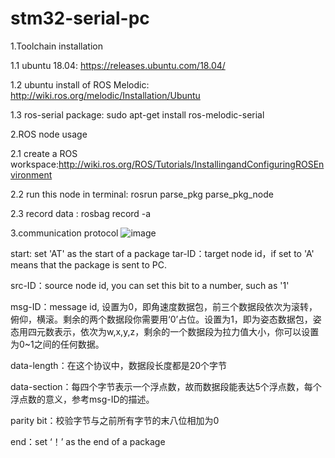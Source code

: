 # stm32-serial-pc
1.Toolchain installation

1.1 ubuntu 18.04:
https://releases.ubuntu.com/18.04/

1.2 ubuntu install of ROS Melodic:
http://wiki.ros.org/melodic/Installation/Ubuntu

1.3 ros-serial package:
sudo apt-get install ros-melodic-serial

2.ROS node usage

2.1 create a ROS workspace:http://wiki.ros.org/ROS/Tutorials/InstallingandConfiguringROSEnvironment

2.2 run this node in terminal: rosrun parse_pkg parse_pkg_node

2.3 record data : rosbag record -a

3.communication protocol
![image](https://user-images.githubusercontent.com/30153639/119227161-2f8c7500-bb3f-11eb-8058-e63c0601ac9a.png)

start: set 'AT' as the start of a package
tar-ID：target node id，if set to 'A' means that the package is sent to PC.

src-ID：source node id, you can set this bit to a number, such as '1'

msg-ID：message id, 设置为0，即角速度数据包，前三个数据段依次为滚转，俯仰，横滚。剩余的两个数据段你需要用‘0’占位。设置为1，即为姿态数据包，姿态用四元数表示，依次为w,x,y,z，剩余的一个数据段为拉力值大小，你可以设置为0~1之间的任何数据。

data-length：在这个协议中，数据段长度都是20个字节

data-section：每四个字节表示一个浮点数，故而数据段能表达5个浮点数，每个浮点数的意义，参考msg-ID的描述。

parity bit：校验字节与之前所有字节的末八位相加为0

end：set ‘！’ as the end of a package

 
